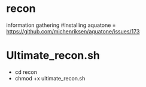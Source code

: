 # recon
information gathering
#Installing aquatone = https://github.com/michenriksen/aquatone/issues/173
# Ultimate_recon.sh
+ cd recon
+ chmod +x ultimate_recon.sh
